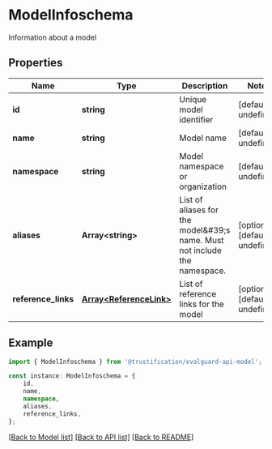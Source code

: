 # ModelInfoschema

Information about a model

## Properties

Name | Type | Description | Notes
------------ | ------------- | ------------- | -------------
**id** | **string** | Unique model identifier | [default to undefined]
**name** | **string** | Model name | [default to undefined]
**namespace** | **string** | Model namespace or organization | [default to undefined]
**aliases** | **Array&lt;string&gt;** | List of aliases for the model\&#39;s name. Must not include the namespace. | [optional] [default to undefined]
**reference_links** | [**Array&lt;ReferenceLink&gt;**](ReferenceLink.md) | List of reference links for the model | [optional] [default to undefined]

## Example

```typescript
import { ModelInfoschema } from '@trustification/evalguard-api-model';

const instance: ModelInfoschema = {
    id,
    name,
    namespace,
    aliases,
    reference_links,
};
```

[[Back to Model list]](../README.md#documentation-for-models) [[Back to API list]](../README.md#documentation-for-api-endpoints) [[Back to README]](../README.md)
